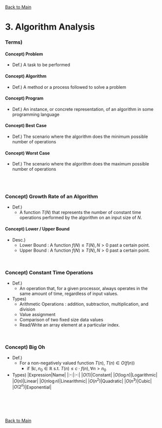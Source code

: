 [Back to Main](../main.md)

# 3. Algorithm Analysis
### Terms)
#### Concept) Problem
- Def.) A task to be performed

#### Concept) Algorithm
- Def.) A method or a process followed to solve a problem

#### Concept) Program
- Def.) An instance, or concrete representation, of an algorithm in some programming language

#### Concept) Best Case
- Def.) The scenario where the algorithm does the minimum possible number of operations

#### Concept) Worst Case
- Def.) The scenario where the algorithm does the maximum possible number of operations

<br><br>

### Concept) Growth Rate of an Algorithm
- Def.) 
  - A function $`T(N)`$ that represents the number of constant time operations performed by the algorithm on an input size of $`N`$.

#### Concept) Lower / Upper Bound
- Desc.)
  - Lower Bound : A function $`f(N) \le T(N), N \gt 0`$ past a certain point.
  - Upper Bound : A function $`f(N) \ge T(N), N \gt 0`$ past a certain point.

<br>

### Concept) Constant Time Operations
- Def.) 
  - An operation that, for a given processor, always operates in the same amount of time, regardless of input values.
- Types)
  - Arithmetic Operations : addition, subtraction, multiplication, and division
  - Value assignment
  - Comparison of two fixed size data values
  - Read/Write an array element at a particular index.

<br>

### Concept) Big Oh
- Def.)
  - For a non-negatively valued function $`T(n)`$, $`T(n) \in O(f(n))`$
    - if $`\exists c, n_0\in\mathbb{R}`$ s.t. $`T(n) \le c \cdot f(n), \forall n\gt n_0`$
- Types)
  |Expression|Name|
  |:-:|:-:|
  |$`O(1)`$|Constant|
  |$`O(\log{n})`$|Logarithmic|
  |$`O(n)`$|Linear|
  |$`O(n\log{n})`$|Linearithmic|
  |$`O(n^2)`$|Quadratic|
  |$`O(n^3)`$|Cubic|
  |$`O(2^n)`$|Exponential|







<br>


<br><br>

[Back to Main](../main.md)
